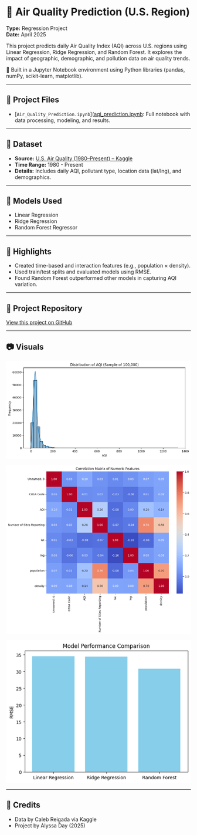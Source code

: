 # 🌿 Air Quality Prediction (U.S. Region)

**Type:** Regression Project  
**Date:** April 2025 

This project predicts daily Air Quality Index (AQI) across U.S. regions using Linear Regression, Ridge Regression, and Random Forest. It explores the impact of geographic, demographic, and pollution data on air quality trends.

🧪 Built in a Jupyter Notebook environment using Python libraries (pandas, numPy, scikit-learn, matplotlib).  

---

## 📁 Project Files

- [`Air_Quality_Prediction.ipynb`]([aqi_prediction.ipynb](https://github.com/alyssaday01/us-aqi-regression/blob/main/aqi_prediction.ipynb):  Full notebook with data processing, modeling, and results.

---

## 📁 Dataset 
- **Source:** [U.S. Air Quality (1980–Present) – Kaggle](https://www.kaggle.com/datasets/calebreigada/us-air-quality-1980present)
- **Time Range:** 1980 - Present
- **Details:** Includes daily AQI, pollutant type, location data (lat/lng), and demographics.

---

## 🧪 Models Used

- Linear Regression
- Ridge Regression
- Random Forest Regressor

---

## 🔑 Highlights

- Created time-based and interaction features (e.g., population × density).
- Used train/test splits and evaluated models using RMSE.
- Found Random Forest outperformed other models in capturing AQI variation.

---

## 🔗 Project Repository

[View this project on GitHub]([https://github.com/yourusername/your-repo-name](https://github.com/alyssaday01/us-aqi-regression))

---

## 📷 Visuals

![Distribution Graph of Air Quality Index](Visualizations/aqi_distribution.png)

![Correlation Matrix of Numeric Features](Visualizations/aqi_heatmap.png)

![Model Performance Comparison](Visualizations/aqi_model.png)

---

## 🧾 Credits

- Data by Caleb Reigada via Kaggle  
- Project by Alyssa Day (2025)
